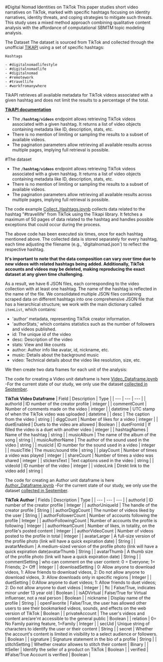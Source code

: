 #Digital Nomad Identities on TikTok
This paper studies short video narratives on TikTok, marked with specific hashtags focusing on identity narratives, identity threats, and coping strategies to mitigate such threats. This study uses a mixed method approach combining qualitative content analysis with the affordance of computational SBMTM topic modeling analysis. 

The Dataset
The dataset is sourced from TikTok and collected through the unofficial [TIKAPI](https://tikapi.io/) using a set of specific hashtags:
    
    Hashtags
    
    - #digitalnomadlifestyle
    - #digitalnomadlife
    - #digitalnomad
    - #remotework
    - #travellife
    - #workfromanywhere
    
TikAPI retrieves all available metadata for TikTok videos associated with a given hashtag and does not limit the results to a percentage of the total. 

 **[TikAPI documentation](https://tikapi.io/documentation/#tag/Profile)**

- The **`/hashtag/videos`** endpoint allows retrieving TikTok videos associated with a given hashtag. It returns a list of video objects containing metadata like ID, description, stats, etc.
- There is no mention of limiting or sampling the results to a subset of available videos.
- The pagination parameters allow retrieving all available results across multiple pages, implying full retrieval is possible.

#The dataset
- The **`/hashtag/videos`** endpoint allows retrieving TikTok videos associated with a given hashtag. It returns a list of video objects containing metadata like ID, description, stats, etc.
- There is no mention of limiting or sampling the results to a subset of available videos.
- The pagination parameters allow retrieving all available results across multiple pages, implying full retrieval is possible.

The code example [Collect_Hashtags.ipynb](https://github.com/kargam0167/TikTok/blob/main/Collect_hashtags.ipynb) collects data related to the hashtag "#travellife" from TikTok using the Tikapi library. It fetches a maximum of 50 pages of data related to the hashtag and handles possible exceptions that could occur during the process.

The above code has been executed six times, once for each hashtag mentioned above. The collected data is stored separately for every hashtag, each time adjusting the filename (e.g., 'digitalnomad.json') to reflect the respective hashtag.

**It's important to note that the data composition can vary over time due to new videos with related hashtags being added. Additionally, TikTok accounts and videos may be deleted, making reproducing the exact dataset at any given time challenging.**

As a result, we have 6 JSON files, each corresponding to the video collection with at least one hashtag. The name of the hashtag is reflected in the name of the file. 
We consolidated multiple JSON files containing scraped data on different hashtags into one comprehensive JSON file that has a hierarchical structure; we work with the main dictionary called `itemList`, which contains:

- 'author' metadata, representing TikTok creator information.
- 'authorStats,' which contains statistics such as the number of followers and videos published.
- id: The unique id of the video
- desc: Description of the video
- stats: View and like counts
- author: Author info like avatar, id, nickname, etc.
- music: Details about the background music
- video: Technical details about the video like resolution, size, etc.

We then create two data frames for each unit of the analysis:

The code for creating a Video unit dataframe is here [Video_Dataframe.ipynb](https://github.com/kargam0167/TikTok/blob/main/Video_Dataframe.ipynb) 
-For the current state of our study, we only use the dataset [collected in September](https://github.com/kargam0167/TikTok/blob/main/Author_DataFrame.ipynb).

**TikTok Video Dataframe**
| Field | Description | Type |
| --- | --- | --- |
| authorId | ID number of the creator profile | integer |
| commentCount | Number of comments made on the video | integer |
| datetime | UTC stamp of when the TikTok video was uploaded | datetime |
| desc | The caption from the video | string |
| diggCount | Number of likes for a video | integer |
| duetEnabled | Duets to the video are allowed | Boolean |
| duetFromId | If filled the video is a duet with another video | integer |
| hashtagNames | Name of the hashtag | string |
| musicAlbum | The name of the album of the song | string |
| musicAuthorName | The author of the sound used in the video | string |
| musicId | ID number for the sound used in a video | integer |
| musicTitle | The music/sound title | string |
| playCount | Number of times a video was played | integer |
| shareCount | Number of times a video was shared | integer |
| stickersText | Text captions used in the video | string |
| videoId | ID number of the video | integer |
| videoLink | Direkt link to the video add | string |

The code for creating an Author unit dataframe is here [Author_Dataframe.ipynb](https://github.com/kargam0167/TikTok/blob/main/Author_Dataframe.ipynb)
-For the current state of our study, we only use the dataset [collected in September](https://github.com/kargam0167/TikTok/blob/main/Video_DataFrame.ipynb).

**TikTok Author**
| Fields | Description | Type |
| --- | --- | --- |
| authorId | ID number of the creator profile | Integer |
| authorUniqueId | The handle of the creator profile | String |
| authorDiggCount | The number of videos liked by the user | String |
| authorFollowerCount | Number of accounts following the profile | Integer |
| authorFollowingCount | Number of accounts the profile is following | Integer |
| authorHeartCount | Number of likes, in totality, on the profile's posted content | Integer |
| authorVideoCount | Number of videos posted to the profile in total | Integer |
| avatarLarger | A full-size version of the profile photo (link will have a quick expiration date) | String |
| avatarMedium | A medium-sized version of the profile photo (link will have a quick expiration date)avatarThumb | String |
| avatarThumb | A thumb size of the profile photo (link will have a quick expiration date) | String |
| commentSetting | who can comment on the user content: 0 = Everyone; 1= Friends; 2= Off | Integer |
| downloadSetting | 0: Allow anyone to download videos, 1: Allow friends to download videos, 2: Do not allow anyone to download videos, 3: Allow downloads only in specific regions | Integer |
| duetSetting | 0:Allow anyone to duet videos; 1: Allow friends to duet videos; 2: Do not allow anyone to duet videos | Integer |
| ftc | False/True, indicates minor under 13 year old | Boolean |
| isADVirtual | False/True for Virtual influenser, not a real person | Boolean |
| nickname | Display name of the profile | String |
| openFavorite | False/True, the user has allowed other users to see their bookmarked videos, sounds, and effects on the web version of TikTok | Boolean |
| privateAccount | The user's videos and content are/are'nt accessible to the general public | Boolean |
| relation | 0= No Family pairing feature, 1=Family | Integer |
| secUid | Unique string of characters to identify the user or their content | String |
| secret | Whether the account's content is limited in visibility to a select audience or followers. | Boolean |
| signature | Signature statement in the bio of a profile | String |
| stitchSetting | Whether creator allowes to stitch their content | Binary |
| ttSeller | Identify the seller of a product on TikTok | Boolean |
| verified | #False/True Account is verified | Boolean |




